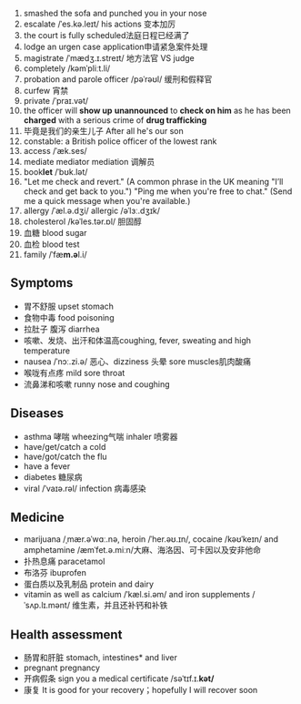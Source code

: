 1. smashed the sofa and punched you in your nose
2. escalate  /ˈes.kə.leɪt/ his actions 变本加厉
3. the court is fully scheduled法庭日程已经满了
4. lodge an urgen case application申请紧急案件处理
5. magistrate  /ˈmædʒ.ɪ.streɪt/ 地方法官 VS judge
6. completely  /kəmˈpliːt.li/
7. probation and parole officer /pəˈrəʊl/ 缓刑和假释官
8. curfew 宵禁
9. private /ˈpraɪ.vət/
10. the officer will **show up** **unannounced** to **check on him** as he has been **charged** with a serious crime of **drug trafficking**
11. 毕竟是我们的亲生儿子 After all he's our son
12. constable: a British police officer of the lowest rank
13. access /ˈæk.ses/
14. mediate mediator mediation 调解员
15. book**let** /ˈbʊk.lət/
16. "Let me check and revert."
(A common phrase in the UK meaning "I’ll check and get back to you.")
"Ping me when you're free to chat."
(Send me a quick message when you're available.)
17. allergy  /ˈæl.ə.dʒi/ allergic /əˈlɜː.dʒɪk/
18. cholesterol /kəˈles.tər.ɒl/ 胆固醇
19. 血糖 blood sugar
20. 血检 blood test
21. family /ˈfæ**m.ə**l.i/

## Symptoms
+ 胃不舒服 upset stomach
+ 食物中毒 food poisoning
+ 拉肚子 腹泻 diarrhea
+ 咳嗽、发烧、出汗和体温高coughing, fever, sweating and high temperature
+ nausea /ˈnɔː.zi.ə/ 恶心、dizziness 头晕 sore muscles肌肉酸痛 
+ 喉咙有点疼 mild sore throat
+ 流鼻涕和咳嗽 runny nose and coughing
  
## Diseases
+ asthma 哮喘 wheezing气喘 inhaler 喷雾器
+ have/get/catch a cold
+ have/got/catch the flu
+ have a fever
+ diabetes 糖尿病
+ viral  /ˈvaɪə.rəl/ infection 病毒感染

## Medicine
+ marijuana /ˌmær.əˈwɑː.nə, heroin /ˈher.əʊ.ɪn/, cocaine  /kəʊˈkeɪn/ and amphetamine /æmˈfet.ə.miːn/大麻、海洛因、可卡因以及安非他命
+ 扑热息痛 paracetamol
+ 布洛芬 ibuprofen
+ 蛋白质以及乳制品 protein and dairy
+ vitamin as well as calcium /ˈkæl.si.əm/ and iron supplements  /ˈsʌp.lɪ.mənt/ 维生素，并且还补钙和补铁

## Health assessment
+ 肠胃和肝脏 stomach, intestines* and liver
+ pregnant pregnancy
+ 开病假条 sign you a medical certificate /səˈtɪf.ɪ.**kət/**
+ 康复 It is good for your recovery；hopefully I will recover soon

